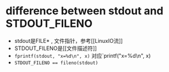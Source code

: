 # difference between stdout and STDOUT_FILENO

- stdout是FILE* , 文件指针，参考[[LinuxIO流]]
- STDOUT_FILENO是[[文件描述符]]
- `fprintf(stdout, "x=%d\n", x)` 对应`printf("x=%d\n", x)
- `STDOUT_FILENO == fileno(stdout)`
